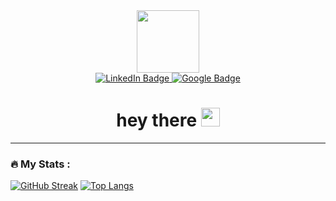 <div id="header" align="center">
  <img src="https://media.giphy.com/media/M9gbBd9nbDrOTu1Mqx/giphy.gif" width="100"/>
  <div id="badges">
  <a href="linkedin.com/in/almaz-durusaliev-0373b5195">
    <img src="https://img.shields.io/badge/LinkedIn-blue?style=for-the-badge&logo=linkedin&logoColor=white" alt="LinkedIn Badge"/>
  </a>
  <a href=mailto:“almazdurusaliev@gmail.com>
    <img src="https://img.shields.io/badge/Mail-blue?style=for-the-badge&logo=google&logoColor=white" alt="Google Badge"/>
  </a>
</div>
 <img src="https://komarev.com/ghpvc/?username=Almaz2312&style=flat-square&color=blue" alt=""/>
  <h1>
  hey there
  <img src="https://media.giphy.com/media/hvRJCLFzcasrR4ia7z/giphy.gif" width="30px"/>
</h1>
</div>


---

### :fire: My Stats :
[![GitHub Streak](http://github-readme-streak-stats.herokuapp.com?user=Almaz2312&theme=dark&background=000000)](https://git.io/streak-stats)
[![Top Langs](https://github-readme-stats.vercel.app/api/top-langs/?username=Almaz2312&layout=compact&theme=vision-friendly-dark)](https://github.com/anuraghazra/github-readme-stats)
